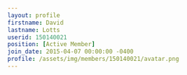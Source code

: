 ```yaml
---
layout: profile
firstname: David
lastname: Lotts
userid: 150140021
position: [Active Member]
join_date: 2015-04-07 00:00:00 -0400
profile: /assets/img/members/150140021/avatar.png
---
```

